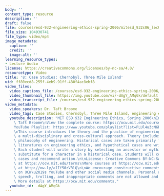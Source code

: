 ```yaml
---
body: ''
content_type: resource
description: ''
draft: false
file: courses/esd-932-engineering-ethics-spring-2006/mitesd_932s06_lec08_360p_16_9.mp4
file_size: 104930741
file_type: video/mp4
image_metadata:
  caption: ''
  credit: ''
  image-alt: ''
learning_resource_types:
- Lecture Audio
license: https://creativecommons.org/licenses/by-nc-sa/4.0/
resourcetype: Video
title: '8: Case Studies: Chernobyl, Three Mile Island'
uid: ff80ecd8-255f-4eb9-91ff-480f4ac8ebf8
video_files:
  video_captions_file: /courses/esd-932-engineering-ethics-spring-2006/1LJfd1D-vtTc8V3RgxOa6kg2ojVN-QukM_transcript.webvtt
  video_thumbnail_file: https://img.youtube.com/vi/-dAgY_AMqGk/default.jpg
  video_transcript_file: /courses/esd-932-engineering-ethics-spring-2006/1LJfd1D-vtTc8V3RgxOa6kg2ojVN-QukM_transcript.pdf
video_metadata:
  video_speakers: Dr. Taft Broome
  video_tags: Case Studies, Chernobyl, Three Mile Island, engineering ethics
  youtube_description: "MIT ESD.932 Engineering Ethics, Spring 2006\nInstructor: Dr.\
    \ Taft Broome\nView the complete course: https://ocw.mit.edu/courses/esd-932-engineering-ethics-spring-2006/\n\
    YouTube Playlist: https://www.youtube.com/playlist?list=PLUl4u3cNGP61YF5HCMnGUwJ8D-PNNs3OR\n\
    \nThis course introduces the theory and the practice of engineering ethics using\
    \ a multi-disciplinary and cross-cultural approach. Theory includes ethics and\
    \ philosophy of engineering. Historical cases are taken primarily from the scholarly\
    \ literatures on engineering ethics, and hypothetical cases are written by students.\
    \ Each student will write a story by selecting an ancestor or mythic hero as a\
    \ substitute for a character in a historical case. Students will compare these\
    \ cases and recommend action.\n\nLicense: Creative Commons BY-NC-SA\nMore information\
    \ at https://ocw.mit.edu/terms\nMore courses at https://ocw.mit.edu\nSupport OCW\
    \ at http://ow.ly/a1If50zVRlQ\n\nWe encourage constructive comments and discussion\
    \ on OCW\u2019s YouTube and other social media channels. Personal attacks, hate\
    \ speech, trolling, and inappropriate comments are not allowed and may be removed.\
    \ More details at https://ocw.mit.edu/comments."
  youtube_id: -dAgY_AMqGk
---
```

